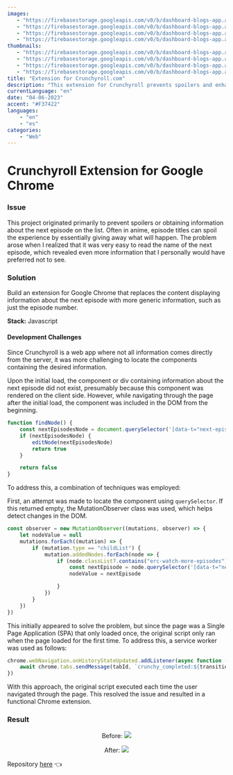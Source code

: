 ```yaml
---
images:
   - "https://firebasestorage.googleapis.com/v0/b/dashboard-blogs-app.appspot.com/o/images%2FThzROsREBLP9kFuUvCnohZ2IABw2%2Fcrunchyroll-hero.png?alt=media&token=bbbc92a4-8ff6-49ae-823a-49fca9541f59"
   - "https://firebasestorage.googleapis.com/v0/b/dashboard-blogs-app.appspot.com/o/images%2FThzROsREBLP9kFuUvCnohZ2IABw2%2Fthumbnail_half_crunchyroll-hero.png?alt=media&token=aebe1fc3-240d-4aeb-9d0d-6c2402c00dec"
   - "https://firebasestorage.googleapis.com/v0/b/dashboard-blogs-app.appspot.com/o/images%2FThzROsREBLP9kFuUvCnohZ2IABw2%2Fthumbnail_med_crunchyroll-hero.png?alt=media&token=a004488e-6d73-452e-8327-0cc88061dabc"
   - "https://firebasestorage.googleapis.com/v0/b/dashboard-blogs-app.appspot.com/o/images%2FThzROsREBLP9kFuUvCnohZ2IABw2%2Fthumbnail_low_crunchyroll-hero.png?alt=media&token=30ff8a57-3101-4390-8a9c-d94598441a54"
thumbnails: 
   - "https://firebasestorage.googleapis.com/v0/b/dashboard-blogs-app.appspot.com/o/images%2FThzROsREBLP9kFuUvCnohZ2IABw2%2Fcrunchyroll-thumb.png?alt=media&token=c3dc8386-9148-4e7a-8296-65e37f6928fe"
   - "https://firebasestorage.googleapis.com/v0/b/dashboard-blogs-app.appspot.com/o/images%2FThzROsREBLP9kFuUvCnohZ2IABw2%2Fthumbnail_half_crunchyroll-thumb.png?alt=media&token=11047252-f9ca-48d4-a383-1345d62ec5a8"
   - "https://firebasestorage.googleapis.com/v0/b/dashboard-blogs-app.appspot.com/o/images%2FThzROsREBLP9kFuUvCnohZ2IABw2%2Fthumbnail_med_crunchyroll-thumb.png?alt=media&token=4e7d5bd8-4f5b-48d0-9ca1-d984df738928"
   - "https://firebasestorage.googleapis.com/v0/b/dashboard-blogs-app.appspot.com/o/images%2FThzROsREBLP9kFuUvCnohZ2IABw2%2Fthumbnail_low_crunchyroll-thumb.png?alt=media&token=f431e07e-29de-46f3-9d4b-259f4824cd25"
title: "Extension for Crunchyroll.com"
description: "This extension for Crunchyroll prevents spoilers and enhances the platform's viewing experience."
currentLanguage: "en"
date: "04-06-2023"
accent: "#F37422"
languages:
    - "en"
    - "es"
categories:
    - "Web"
---
```


# Crunchyroll Extension for Google Chrome

### Issue
This project originated primarily to prevent spoilers or obtaining information about the next episode on the list. Often in anime, episode titles can spoil the experience by essentially giving away what will happen. The problem arose when I realized that it was very easy to read the name of the next episode, which revealed even more information that I personally would have preferred not to see.

### Solution
Build an extension for Google Chrome that replaces the content displaying information about the next episode with more generic information, such as just the episode number.

**Stack:**
Javascript

#### Development Challenges
Since Crunchyroll is a web app where not all information comes directly from the server, it was more challenging to locate the components containing the desired information.

Upon the initial load, the component or div containing information about the next episode did not exist, presumably because this component was rendered on the client side. However, while navigating through the page after the initial load, the component was included in the DOM from the beginning.

```javascript
function findNode() {
    const nextEpisodesNode = document.querySelector('[data-t="next-episode"]')
    if (nextEpisodesNode) {
        editNode(nextEpisodesNode)
        return true
    }

    return false
}
```

To address this, a combination of techniques was employed:

First, an attempt was made to locate the component using `querySelector`. If this returned empty, the MutationObserver class was used, which helps detect changes in the DOM.

```javascript
const observer = new MutationObserver((mutations, observer) => {
    let nodeValue = null
    mutations.forEach((mutation) => {
        if (mutation.type == "childList") {
            mutation.addedNodes.forEach(node => {
                if (node.classList?.contains("erc-watch-more-episodes")) {
                    const nextEpisode = node.querySelector('[data-t="next-episode"]')
                    nodeValue = nextEpisode

                }
            })
        }
    })
})
```

This initially appeared to solve the problem, but since the page was a Single Page Application (SPA) that only loaded once, the original script only ran when the page loaded for the first time. To address this, a service worker was used as follows:

```javascript
chrome.webNavigation.onHistoryStateUpdated.addListener(async function ({ tabId, transitionType }) {
    await chrome.tabs.sendMessage(tabId, `crunchy_completed:${transitionType}`)
})
```
With this approach, the original script executed each time the user navigated through the page. This resolved the issue and resulted in a functional Chrome extension.

### Result


<div class="img-carousel-blog">
<p align="center">Before:

<img  sizes="(min-width: 720px) 720px, 100vw" srcset="https://firebasestorage.googleapis.com/v0/b/dashboard-blogs-app.appspot.com/o/images%2FThzROsREBLP9kFuUvCnohZ2IABw2%2Fthumbnail_half_crunchyroll-after.png?alt=media&token=0f9fd32e-5d04-4f7c-a889-80d5fd041a81 1200w, https://firebasestorage.googleapis.com/v0/b/dashboard-blogs-app.appspot.com/o/images%2FThzROsREBLP9kFuUvCnohZ2IABw2%2Fthumbnail_med_crunchyroll-after.png?alt=media&token=5c8712d7-287b-45c1-aeaa-9740381ad283 800w, https://firebasestorage.googleapis.com/v0/b/dashboard-blogs-app.appspot.com/o/images%2FThzROsREBLP9kFuUvCnohZ2IABw2%2Fthumbnail_low_crunchyroll-after.png?alt=media&token=b0e6dbbd-77fd-42da-899f-9c653a2f213c 400w" src="https://firebasestorage.googleapis.com/v0/b/dashboard-blogs-app.appspot.com/o/images%2FThzROsREBLP9kFuUvCnohZ2IABw2%2Fcrunchyroll-after.png?alt=media&token=217a620a-ab1e-40f6-aa76-07aaf8b8a00c">

</p>
</div>

<div class="img-carousel-blog">
<p align="center">After:
<img sizes="(min-width: 720px) 720px, 100vw" srcset="https://firebasestorage.googleapis.com/v0/b/dashboard-blogs-app.appspot.com/o/images%2FThzROsREBLP9kFuUvCnohZ2IABw2%2Fcrunchyroll-before.png?alt=media&token=26ef6e2b-df78-42a8-8f51-da7c74456b2a 1200w, https://firebasestorage.googleapis.com/v0/b/dashboard-blogs-app.appspot.com/o/images%2FThzROsREBLP9kFuUvCnohZ2IABw2%2Fthumbnail_half_crunchyroll-before.png?alt=media&token=4e5faf50-7604-4eaa-a0ad-2ca71c995181 800w, https://firebasestorage.googleapis.com/v0/b/dashboard-blogs-app.appspot.com/o/images%2FThzROsREBLP9kFuUvCnohZ2IABw2%2Fthumbnail_med_crunchyroll-before.png?alt=media&token=ef871ab0-6b53-4027-87d8-995c5a385fc9 400w" src="https://firebasestorage.googleapis.com/v0/b/dashboard-blogs-app.appspot.com/o/images%2FThzROsREBLP9kFuUvCnohZ2IABw2%2Fthumbnail_low_crunchyroll-before.png?alt=media&token=896d050d-9589-40d6-9187-8c8c028d1515">
</p>
</div>

Repository [here](https://github.com/JoseLuna12/crunchyroll-chrome-extension/) 👈 <br>
